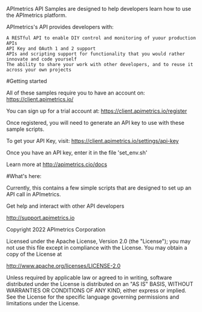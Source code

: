 APImetrics API Samples are designed to help developers learn how to use the APImetrics platform.

APImetrics's API provides developers with:

    A RESTful API to enable DIY control and monitoring of yuour production APIs
    API Key and OAuth 1 and 2 support
    APIs and scripting support for functionality that you would rather innovate and code yourself
    The ability to share your work with other developers, and to reuse it across your own projects


#Getting started

All of these samples require you to have an account on: https://client.apimetrics.io/

You can sign up for a trial account at: https://client.apimetrics.io/register

Once registered, you will need to generate an API key to use with these sample scripts.

To get your API Key, visit: https://client.apimetrics.io/settings/api-key

Once you have an API key, enter it in the file 'set_env.sh'

Learn more at http://apimetrics.cio/docs

#What's here:

Currently, this contains a few simple scripts that are designed to set up an API call in APImetrics.

Get help and interact with other API developers

http://support.apimetrics.io

Copyright 2022 APImetrics Corporation

Licensed under the Apache License, Version 2.0 (the "License"); you may not use this file except in compliance with the License. You may obtain a copy of the License at

http://www.apache.org/licenses/LICENSE-2.0

Unless required by applicable law or agreed to in writing, software distributed under the License is distributed on an "AS IS" BASIS, WITHOUT WARRANTIES OR CONDITIONS OF ANY KIND, either express or implied. See the License for the specific language governing permissions and limitations under the License.
